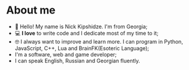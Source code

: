 # About me

* 👋 Hello! My name is Nick Kipshidze. I'm from Georgia;
* 💻 **I love** to write code and I dedicate most of my time to it;
* 🤓 I always want to improve and learn more. I can program in Python, JavaScript, C++, Lua and BrainFK(Esoteric Language);
* I'm a software, web and game developer;
* I can speak English, Russian and Georgian fluently.
